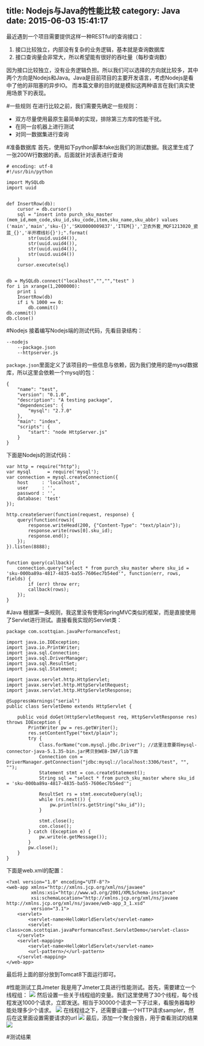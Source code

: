 title: Nodejs与Java的性能比较
category: Java
date: 2015-06-03 15:41:17
---

最近遇到一个项目需要提供这样一种RESTful的查询接口：
1. 接口比较独立，内部没有复杂的业务逻辑，基本就是查询数据库
2. 接口查询量会非常大，所以希望能有很好的吞吐量（每秒查询数）

因为接口比较独立，没有业务逻辑负担。所以我们可以选择的方向就比较多，其中两个方向是Nodejs和Java。Java是目前项目的主要开发语言，考虑Nodejs是看中了他的非阻塞的异步IO。
而本篇文章的目的就是模拟这两种语言在我们真实使用场景下的表现。

<!-- more -->

#一些规则
在进行比较之前，我们需要先确定一些规则：
* 双方尽量使用最原生最简单的实现，排除第三方库的性能干扰。
* 在同一台机器上进行测试
* 对同一数据集进行查询

#准备数据库
首先，使用如下python脚本fake出我们的测试数据。我这里生成了一张200W行数据的表。后面就针对该表进行查询
```
# encoding: utf-8
#!/usr/bin/python

import MySQLdb
import uuid


def InsertRow(db):
    cursor = db.cursor()
    sql = "insert into purch_sku_master (mem_id,mem_code,sku_id,sku_code,item,sku_name,sku_abbr) values ('main','main','sku-{}','SKU0000009837','ITEM{}','卫衣外套_MQF1213020_瓷蓝_{}','半开襟线衫{}');".format(
        str(uuid.uuid4()),
        str(uuid.uuid4()),
        str(uuid.uuid4()),
        str(uuid.uuid4())
    )
    cursor.execute(sql)


db = MySQLdb.connect("localhost","","","test" )
for i in xrange(1,2000000):
    print i
    InsertRow(db)
    if i % 1000 == 0:
        db.commit()
db.commit()
db.close()
```

#Nodejs
接着编写Nodejs端的测试代码，先看目录结构：
```
--nodejs
    --package.json
    --httpserver.js
```
`package.json`里面定义了该项目的一些信息与依赖，因为我们使用的是mysql数据库，所以这里会依赖一个mysql的包：
```
{
    "name": "test",
    "version": "0.1.0",
    "description": "A testing package",
    "dependencies": {
        "mysql": "2.7.0"
    },
    "main": "index",
    "scripts": {
        "start": "node HttpServer.js"
    }
}
```
下面是Nodejs的测试代码：
```
var http = require("http");
var mysql      = require('mysql');
var connection = mysql.createConnection({
    host     : 'localhost',
    user     : '',
    password : '',
    database: 'test'
});

http.createServer(function(request, response) {
    query(function(rows){
        response.writeHead(200, {"Content-Type": "text/plain"});
        response.write(rows[0].sku_id);
        response.end();
    });
}).listen(8888);


function query(callback){
    connection.query("select * from purch_sku_master where sku_id = 'sku-000ba89a-4817-4835-ba55-7606ec7b54ed'", function(err, rows, fields) {
        if (err) throw err;
        callback(rows);
    });
}
```

#Java
根据第一条规则，我这里没有使用SpringMVC类似的框架，而是直接使用了Servlet进行测试。直接看我实现的Servlet类：
```
package com.scottqian.javaPerformanceTest;

import java.io.IOException;
import java.io.PrintWriter;
import java.sql.Connection;
import java.sql.DriverManager;
import java.sql.ResultSet;
import java.sql.Statement;

import javax.servlet.http.HttpServlet;
import javax.servlet.http.HttpServletRequest;
import javax.servlet.http.HttpServletResponse;

@SuppressWarnings("serial")
public class ServletDemo extends HttpServlet {

    public void doGet(HttpServletRequest req, HttpServletResponse res) throws IOException {
        PrintWriter pw = res.getWriter();
        res.setContentType("text/plain");
        try {
            Class.forName("com.mysql.jdbc.Driver"); //这里注意要将mysql-connector-java-5.1.35-bin.jar拷贝到WEB-INF/lib下面
            Connection con = DriverManager.getConnection("jdbc:mysql://localhost:3306/test", "", "");
            Statement stmt = con.createStatement();
            String sql = "select * from purch_sku_master where sku_id = 'sku-000ba89a-4817-4835-ba55-7606ec7b54ed'";

            ResultSet rs = stmt.executeQuery(sql);
            while (rs.next()) {
                pw.println(rs.getString("sku_id"));
            }

            stmt.close();
            con.close();
        } catch (Exception e) {
            pw.write(e.getMessage());
        }
        pw.close();
    }
}
```
下面是web.xml的配置：
```
<?xml version="1.0" encoding="UTF-8"?>
<web-app xmlns="http://xmlns.jcp.org/xml/ns/javaee"
         xmlns:xsi="http://www.w3.org/2001/XMLSchema-instance"
         xsi:schemaLocation="http://xmlns.jcp.org/xml/ns/javaee http://xmlns.jcp.org/xml/ns/javaee/web-app_3_1.xsd"
         version="3.1">
    <servlet>
        <servlet-name>HelloWorldServlet</servlet-name>
        <servlet-class>com.scottqian.javaPerformanceTest.ServletDemo</servlet-class>
    </servlet>
    <servlet-mapping>
        <servlet-name>HelloWorldServlet</servlet-name>
        <url-pattern>/</url-pattern>
    </servlet-mapping>
</web-app>
```
最后将上面的部分放到Tomcat8下面运行即可。

#性能测试工具Jmeter
我是用了Jmeter工具进行性能测试。首先，需要建立一个线程组：
![](/images/nodejs-vs-java-performance/1.png)
然后设置一些关于线程组的变量。我们这里使用了30个线程，每个线程发送1000个请求，立即发送。相当于30000个请求一下子过来，看服务器每秒能处理多少个请求。
![](/images/nodejs-vs-java-performance/2.png)
在线程组之下，还需要设置一个HTTP请求sampler，然后在这里面设置需要请求的url
![](/images/nodejs-vs-java-performance/3.png)
最后，添加一个聚合报告，用于查看测试的结果
![](/images/nodejs-vs-java-performance/4.png)


#测试结果

